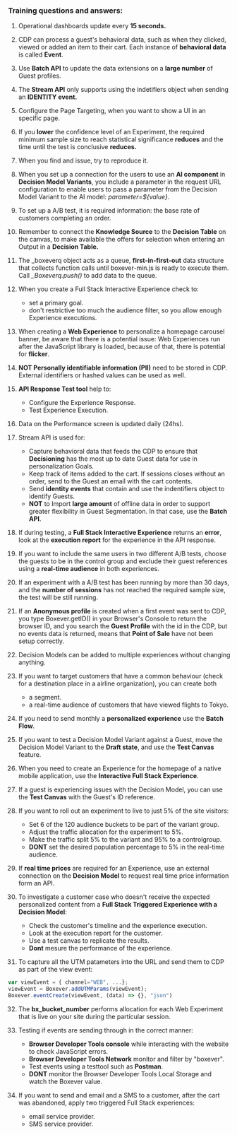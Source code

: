 ### Training questions and answers:

1. Operational dashboards update every **15 seconds.**

2. CDP can process a guest's behavioral data, such as when they clicked, viewed or added an item to their cart. Each instance of **behavioral data** is called **Event**.

3. Use **Batch API** to update the data extensions on a **large number** of Guest profiles.

4. The **Stream API** only supports using the indetifiers object when sending an **IDENTITY event.**

5. Configure the Page Targeting, when you want to show a UI in an specific page.

6. If you **lower** the confidence level of an Experiment, the required minimum sample size to reach statistical significance **reduces** and the time until the test is conclusive **reduces.**

7. When you find and issue, try to reproduce it.

8. When you set up a connection for the users to use an **AI component** in **Decision Model Variants**, you include a parameter in the request URL configuration to enable users to pass a parameter from the Decision Model Variant to the AI model: *parameter=${value}*.

9. To set up a A/B test, it is required information: the base rate of customers completing an order.

10. Remember to connect the **Knowledge Source** to the **Decision Table** on the canvas, to make available the offers for selection when entering an Output in a **Decision Table.**

11. The _boxeverq object acts as a queue, **first-in-first-out** data structure that collects function calls until boxever-min.js is ready to execute them. Call *_Boxeverq.push()* to add data to the queue.

12. When you create a Full Stack Interactive Experience check to:
    - set a primary goal.
    - don't restrictive too much the audience filter, so you allow enough Experience executions.

13. When creating a **Web Experience** to personalize a homepage carousel banner, be aware that there is a potential issue: Web Experiences run after the JavaScript library is loaded, because of that, there is potential for **flicker**.

14. **NOT Personally identifiable information (PII)** need to be stored in CDP. External identifiers or hashed values can be used as well.

15. **API Response Test tool** help to:
    - Configure the Experience Response.
    - Test Experience Execution.

16. Data on the Performance screen is updated daily (24hs).

17. Stream API is used for:
    - Capture behavioral data that feeds the CDP to ensure that **Decisioning** has the most up to date Guest data for use in personalization Goals.
    - Keep track of items added to the cart. If sessions closes without an order, send to the Guest an email with the cart contents.
    - Send **identity events** that contain and use the indentifiers object to identify Guests.
    - **NOT** to Import **large amount** of offline data in order to support greater flexibility in Guest Segmentation. In that case, use the **Batch API**.

18. If during testing, a **Full Stack Interactive Experience** returns an **error**, look at the **execution report** for the experience in the API response.

19. If you want to include the same users in two different A/B tests, choose the guests to be in the control group and exclude their guest references using a **real-time audience** in both experiences.

20. If an experiment with a A/B test has been running by more than 30 days, and the **number of sessions** has not reached the required sample size, the test will be still running.

21. If an **Anonymous profile** is created when a first event was sent to CDP, you type Boxever.getID() in your Browser's Console to return the browser ID, and you search the **Guest Profile** with the id in the CDP, but no events data is returned, means that **Point of Sale** have not been setup correctly.

22. Decision Models can be added to multiple experiences without changing anything.

23. If you want to target customers that have a common behaviour (check for a destination place in a airline organization), you can create both
    - a segment.
    - a real-time audience of customers that have viewed flights to Tokyo.

24. If you need to send monthly a **personalized experience** use the **Batch Flow**.

25. If you want to test a Decision Model Variant against a Guest, move the Decision Model Variant to the **Draft state**, and use the **Test Canvas** feature.

26. When you need to create an Experience for the homepage of a native mobile application, use the **Interactive Full Stack Experience**.

27. If a guest is experiencing issues with the Decision Model, you can use the **Test Canvas** with the Guest's ID reference.

28. If you want to roll out an experiment to live to just 5% of the site visitors:
    - Set 6 of the 120 audience buckets to be part of the variant group.
    - Adjust the traffic allocation for the experiment to 5%.
    - Make the traffic split 5% to the variant and 95% to a controlgroup.
    - **DONT** set the desired population percentage to 5% in the real-time audience.

29. If **real time prices** are required for an Experience, use an external connection on the **Decision Model** to request real time price information form an API.

30. To investigate a customer case who doesn't receive the expected personalized content from a **Full Stack Triggered Experience with a Decision Model**:
    - Check the customer's timeline and the experience execution.
    - Look at the execution report for the customer.
    - Use a test canvas to replicate the results.
    - **Dont** mesure the performance of the experience.

31. To capture all the UTM patameters into the URL and send them to CDP as part of the view event:
```js
var viewEvent = { channel="WEB", ...};
viewEvent = Boxever.addUTMParams(viewEvent);
Boxever.eventCreate(viewEvent, (data) => {}, "json")
```

32. The **bx_bucket_number** performs allocation for each Web Experiment that is live on your site during the particular session.

33. Testing if events are sending through in the correct manner:
    - **Browser Developer Tools console** while interacting with the website to check JavaScript errors.
    - **Browser Developer Tools Network** monitor and filter by "boxever".
    - Test events using a testtool such as **Postman**.
    - **DONT** monitor the Browser Developer Tools Local Storage and watch the Boxever value.

34. If you want to send and email and a SMS to a customer, after the cart was abandoned, apply two triggered Full Stack experiences:
    - email service provider.
    - SMS service provider.